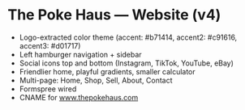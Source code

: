 # The Poke Haus — Website (v4)
- Logo-extracted color theme (accent: #b71414, accent2: #c91616, accent3: #d01717)
- Left hamburger navigation + sidebar
- Social icons top and bottom (Instagram, TikTok, YouTube, eBay)
- Friendlier home, playful gradients, smaller calculator
- Multi-page: Home, Shop, Sell, About, Contact
- Formspree wired
- CNAME for www.thepokehaus.com

